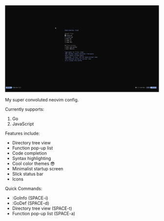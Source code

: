 ![alt text](https://github.com/lloyd-2014/Neovim-Config/blob/main/neovim%20config%20demo%20final.gif "Neovim Demo Gif")

My super convoluted neovim config.

Currently supports:
1. Go
2. JavaScript

Features include:
- Directory tree view
- Function pop-up list
- Code completion
- Syntax highlighting
- Cool color themes 😎
- Minimalist startup screen
- Slick status bar
- Icons

Quick Commands:
- :GoInfo (SPACE-i)
- :GoDef (SPACE-d)
- Directory tree view (SPACE-t)
- Function pop-up list (SPACE-a)
